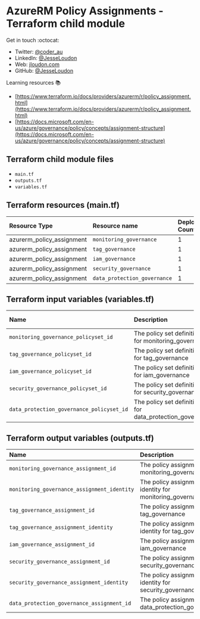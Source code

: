 # AzureRM Policy Assignments - Terraform child module

Get in touch :octocat:

* Twitter: [@coder_au](https://twitter.com/coder_au)
* LinkedIn: [@JesseLoudon](https://www.linkedin.com/in/jesseloudon/)
* Web: [jloudon.com](https://jloudon.com)
* GitHub: [@JesseLoudon](https://github.com/jesseloudon)

Learning resources :books:

* [https://www.terraform.io/docs/providers/azurerm/r/policy_assignment.html](https://www.terraform.io/docs/providers/azurerm/r/policy_assignment.html)
* [https://docs.microsoft.com/en-us/azure/governance/policy/concepts/assignment-structure](https://docs.microsoft.com/en-us/azure/governance/policy/concepts/assignment-structure)

## Terraform child module files

* `main.tf`
* `outputs.tf`
* `variables.tf`

## Terraform resources (main.tf)

| Resource Type | Resource name | Deployment Count
|:--------------|:--------------|:----------------
| azurerm_policy_assignment | `monitoring_governance` | 1
| azurerm_policy_assignment | `tag_governance` | 1
| azurerm_policy_assignment | `iam_governance` | 1
| azurerm_policy_assignment | `security_governance` | 1
| azurerm_policy_assignment | `data_protection_governance` | 1

## Terraform input variables (variables.tf)

| Name | Description | Type | Default Value
|:------|:-------------|:------|:---------
| `monitoring_governance_policyset_id` | The policy set definition id for monitoring_governance | `string` | null
| `tag_governance_policyset_id` | The policy set definition id for tag_governance | `string` | null
| `iam_governance_policyset_id` | The policy set definition id for iam_governance | `string` | null
| `security_governance_policyset_id` | The policy set definition id for security_governance | `string` | null
| `data_protection_governance_policyset_id` | The policy set definition id for data_protection_governance | `string` | null

## Terraform output variables (outputs.tf)

| Name | Description | Value
|:-------|:-----------|:----------
| `monitoring_governance_assignment_id` | The policy assignment id for monitoring_governance | azurerm_policy_assignment.monitoring_governance.id
| `monitoring_governance_assignment_identity` | The policy assignment identity for monitoring_governance | azurerm_policy_assignment.monitoring_governance.identity
| `tag_governance_assignment_id` | The policy assignment id for tag_governance | azurerm_policy_assignment.tag_governance.id
| `tag_governance_assignment_identity` | The policy assignment identity for tag_governance | azurerm_policy_assignment.tag_governance.identity
| `iam_governance_assignment_id` | The policy assignment id for iam_governance | azurerm_policy_assignment.iam_governance.id
| `security_governance_assignment_id` | The policy assignment id for security_governance | azurerm_policy_assignment.security_governance.id
| `security_governance_assignment_identity` | The policy assignment identity for security_governance | azurerm_policy_assignment.security_governance.identity
| `data_protection_governance_assignment_id` | The policy assignment id for data_protection_governance | azurerm_policy_assignment.data_protection_governance.id
